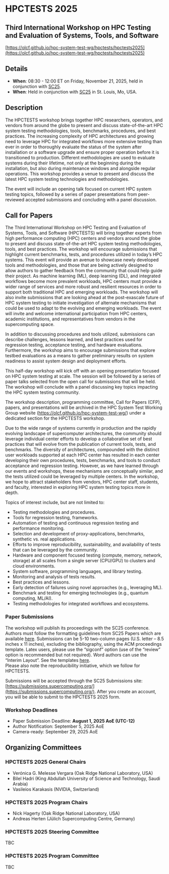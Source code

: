 # HPCTESTS 2025

## Third International Workshop on HPC Testing and Evaluation of Systems, Tools, and Software

[https://olcf.github.io/hpc-system-test-wg/hpctests/hpctests2025](https://olcf.github.io/hpc-system-test-wg/hpctests/hpctests2025)

## Details

* **When**: 08:30 - 12:00 ET on Friday, November 21, 2025, held in conjunction with [SC25](https://sc25.supercomputing.org/).
* **When**: Held in conjunction with [SC25](https://sc25.supercomputing.org/) in St. Louis, Mo, USA.

## Description

The HPCTESTS workshop brings together HPC researchers, operators, and vendors from around the globe to present and discuss state-of-the-art HPC system testing methodologies, tools, benchmarks, procedures, and best practices. The increasing complexity of HPC architectures and growing need to leverage HPC for integrated workflows more extensive testing than ever in order to thoroughly evaluate the status of the system after installation or a software upgrade and ensure proper operation before it is transitioned to production. Different methodologies are used to evaluate systems during their lifetime, not only at the beginning during the installation, but also during maintenance windows and alongside regular operations. This workshop provides a venue to present and discuss the latest HPC system testing technologies and methodologies.

The event will include an opening talk focused on current HPC system testing topics, followed by a series of paper presentations from peer-reviewed accepted submissions and concluding with a panel discussion.

## Call for Papers

The Third International Workshop on HPC Testing and Evaluation of Systems, Tools, and Software (HPCTESTS) will bring together experts from high performance computing (HPC) centers and vendors around the globe to present and discuss state-of-the-art HPC system testing methodologies, tools, and best practices. The workshop will encourage submissions that highlight current benchmarks, tests, and procedures utilized in today’s HPC systems. This event will provide an avenue to showcase newly developed tools and methodologies, and those that are being actively designed to allow authors to gather feedback from the community that could help guide their project. As machine learning (ML), deep learning (DL), and integrated workflows become more prevalent workloads, HPC centers must provide a wider range of services and more robust and resilient resources in order to support both traditional HPC and emerging workloads. The workshop will also invite submissions that are looking ahead at the post-exascale future of HPC system testing to initiate investigation of alternate mechanisms that could be used to adapt to the evolving and emerging workloads. The event will invite and welcome international participation from HPC centers, academic institutions, and representatives from vendors in the supercomputing space.

In addition to discussing procedures and tools utilized, submissions can describe challenges, lessons learned, and best practices used for regression testing, acceptance testing, and hardware evaluations. Furthermore, the workshop aims to encourage submissions that explore testbed evaluations as a means to gather preliminary results on system readiness to assist system design and deployment efforts.

This half-day workshop will kick off with an opening presentation focused on HPC system testing at scale. The session will be followed by a series of paper talks selected from the open call for submissions that will be held. The workshop will conclude with a panel discussing key topics impacting the HPC system testing community.

The workshop description, programming committee, Call for Papers (CFP), papers, and presentations will be archived in the HPC System Test Working Group website (https://olcf.github.io/hpc-system-test-wg/) under a dedicated section for the HPCTESTS workshop.

Due to the wide range of systems currently in production and the rapidly evolving landscape of supercomputer architectures, the community should leverage individual center efforts to develop a collaborative set of best practices that will evolve from the publication of current tools, tests, and benchmarks. The diversity of architectures, compounded with the distinct user workloads supported at each HPC center has resulted in each center developing their own procedures, tests, benchmarks, and tools to conduct acceptance and regression testing. However, as we have learned through our events and workshops, these mechanisms are conceptually similar, and the tests utilized could be leveraged by multiple centers. In the workshop, we hope to attract stakeholders from vendors, HPC center staff, students, and faculty, interested in exploring HPC system testing topics more in depth. 

Topics of interest include, but are not limited to:
- Testing methodologies and procedures.
- Tools for regression testing, frameworks.
- Automation of testing and continuous regression testing and performance monitoring.
- Selection and development of proxy-applications, benchmarks, synthetic vs. real applications.
- Efforts to improve reproducibility, sustainability, and availability of tests that can be leveraged by the community.
- Hardware and component focused testing (compute, memory, network, storage) at all scales from a single server (CPU/GPU) to clusters and cloud environments.
- System software, programming languages, and library testing.
- Monitoring and analysis of tests results.
- Best practices and lessons.
- Early detection of failures using novel approaches (e.g., leveraging ML).
- Benchmark and testing for emerging technologies (e.g., quantum computing, ML/AI).
- Testing methodologies for integrated workflows and ecosystems.


### Paper Submissions

The workshop will publish its proceedings with the SC25 conference. Authors must follow the formatting guidelines from SC25 Papers which are available [here](https://sc24.supercomputing.org/program/papers/). Submissions can be 5-10 two-column pages (U.S. letter – 8.5 inches x 11 inches), excluding the bibliography, using the ACM proceedings template. Latex users, please use the “sigconf” option (use of the “review” option is recommended but not required). Word authors can use the “Interim Layout”. See the templates [here](https://www.acm.org/publications/proceedings-template).  
Please also note the reproducibility initiative, which we follow for HPCTESTS.

Submissions will be accepted through the SC25 Submissions site: [https://submissions.supercomputing.org/](https://submissions.supercomputing.org/). After you create an account, you will be able to submit to the HPCTESTS 2025 form.

### Workshop Deadlines

* Paper Submission Deadline: **August 1, 2025 AoE (UTC-12)**
* Author Notification: September 5, 2025 AoE
* Camera-ready: September 29, 2025 AoE

## Organizing Committees

### HPCTESTS 2025 General Chairs

* Verónica G. Melesse Vergara (Oak Ridge National Laboratory, USA)
* Bilel Hadri (King Abdullah University of Science and Technology, Saudi Arabia)
* Vasileios Karakasis (NVIDIA, Switzerland)

### HPCTESTS 2025 Program Chairs

* Nick Hagerty (Oak Ridge National Laboratory, USA)
* Andreas Herten (Jülich Supercomputing Centre, Germany)

### HPCTESTS 2025 Steering Committee

TBC

### HPCTESTS 2025 Program Committee

TBC



